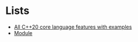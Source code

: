 # Lists

* [All C++20 core language features with examples](https://oleksandrkvl.github.io/2021/04/02/cpp-20-overview.html#discard-msg)
* [Module](https://blog.imfing.com/2020/06/cpp-20-modules-hello-world/)
